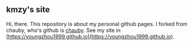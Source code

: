 ## kmzy's site
Hi, there. This repository is about my personal github pages. I forked from chauby, who's github is [<u>chauby</u>](https://github.com/Chauby).
See my site in [https://youngzhou1999.github.io](https://youngzhou1999.github.io).
